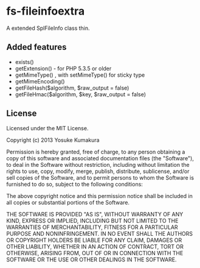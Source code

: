 fs-fileinfoextra
===========

A extended SplFileInfo class thin.


Added features
-----

* exists()
* getExtension() - for PHP 5.3.5 or older
* getMimeType() , with setMimeType() for sticky type
* getMimeEncoding()
* getFileHash($algorithm, $raw_output = false)
* getFileHmac($algorithm, $key, $raw_output = false)


License
--------

Licensed under the MIT License.

Copyright (c) 2013 Yosuke Kumakura

Permission is hereby granted, free of charge, to any person
obtaining a copy of this software and associated documentation
files (the "Software"), to deal in the Software without
restriction, including without limitation the rights to use,
copy, modify, merge, publish, distribute, sublicense, and/or sell
copies of the Software, and to permit persons to whom the
Software is furnished to do so, subject to the following
conditions:

The above copyright notice and this permission notice shall be
included in all copies or substantial portions of the Software.

THE SOFTWARE IS PROVIDED "AS IS", WITHOUT WARRANTY OF ANY KIND,
EXPRESS OR IMPLIED, INCLUDING BUT NOT LIMITED TO THE WARRANTIES
OF MERCHANTABILITY, FITNESS FOR A PARTICULAR PURPOSE AND
NONINFRINGEMENT. IN NO EVENT SHALL THE AUTHORS OR COPYRIGHT
HOLDERS BE LIABLE FOR ANY CLAIM, DAMAGES OR OTHER LIABILITY,
WHETHER IN AN ACTION OF CONTRACT, TORT OR OTHERWISE, ARISING
FROM, OUT OF OR IN CONNECTION WITH THE SOFTWARE OR THE USE OR
OTHER DEALINGS IN THE SOFTWARE.